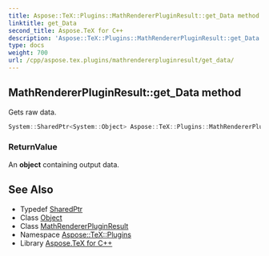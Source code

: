 ```yaml
---
title: Aspose::TeX::Plugins::MathRendererPluginResult::get_Data method
linktitle: get_Data
second_title: Aspose.TeX for C++
description: 'Aspose::TeX::Plugins::MathRendererPluginResult::get_Data method. Gets raw data in C++.'
type: docs
weight: 700
url: /cpp/aspose.tex.plugins/mathrendererpluginresult/get_data/
---
```

## MathRendererPluginResult::get_Data method


Gets raw data.

```cpp
System::SharedPtr<System::Object> Aspose::TeX::Plugins::MathRendererPluginResult::get_Data() override
```


### ReturnValue

An **object** containing output data.

## See Also

* Typedef [SharedPtr](../../../system/sharedptr/)
* Class [Object](../../../system/object/)
* Class [MathRendererPluginResult](../)
* Namespace [Aspose::TeX::Plugins](../../)
* Library [Aspose.TeX for C++](../../../)

